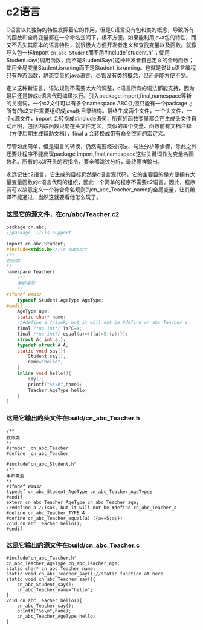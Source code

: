 # c2语言

C语言以其独特的特性发挥着它的作用，但是C语言没有包和类的概念，导致所有的函数和全局变量都在一个命名空间下，极不方便。如果能利用java包的特性，而又不丢失其原本的语言特性，就很极大方便开发者定义和查找变量以及函数。就像导入包一样import `cn.abc.Student`而不用#include"student.h"；使用Student.say()调用函数，而不是StudentSay()这种开发者自己定义的全局函数；使用全局变量Student.isruning而不是Student_isrunning。也就是说让c语言编程只有静态函数，静态变量的java语言，尽管没有类的概念，但还是能方便不少。

定义这种新语言，语法规则不需要太大的调整，c语言所有的语法都能支持，因为最后还是转成c语言代码编译执行。引入package,import,final,namespace等新的关键词，一个c2文件可以有多个namespace ABC{},但只能有一个package .;所有的c2文件需要组织成java树目录结构。最终生成两个文件，一个头文件，一个c源文件，import 会转换成#include语句，所有的函数变量都会在生成头文件自动声明，包括内联函数只能在头文件定义，类似的每个变量、函数前有文档注释（方便后期生成帮助文档），final a 会转换成带有命令空间的宏定义。

尽管如此简单，但是语言的转换，仍然需要经过词法、句法分析等步骤，除此之外还要让程序不能出现package,import,final,namespace这些关键词作为变量名函数名。所有的以#开头的宏指令，要全部跳过分析，最终原样输出。

永远记住c2语言，它生成的目标仍然是c语言源代码，它的主要目的是方便拥有大量变量函数的c语言代码的组织，因此一个简单的程序不需要c2语言。因此，程序员可以故意定义一个符合命名规则的cn_abc_Teacher_name的全局变量，让其编译不能通过，当然这就要看他怎么玩了。

### 这是它的源文件，在cn/abc/Teacher.c2
```c
package cn.abc;
//package .;//is support

import cn.abc.Student;
#include<stdio.h> //is support
/**
教师类
*/
namespace Teacher{
	/**
	年龄类型
	*/
#ifndef WIN32
	typedef Student.AgeType AgeType;
#endif
	AgeType age;
	static char* name;
	//#define a //isok, but it will not be #define cn_abc_Teacher_a
	final /*no int*/ TYPE=4;
	final /*no int*/ equal(a)=({(a)=5;(a);});
	struct A{ int a;};
	typedef struct A A;
	static void say(){
		Student.say();
		name="hello";
	}
	inline void hello(){
		say();
		printf("%s\n",name);
		Teacher.AgeType hello;
	}
}
```
### 这是它输出的头文件在build/cn_abc_Teacher.h
```
/**
教师类
*/
#ifndef _cn_abc_Teacher
#define _cn_abc_Teacher

#include"cn_abc_Student.h"
/**
年龄类型
*/
#ifndef WIN32
typedef cn_abc_Student_AgeType cn_abc_Teacher_AgeType;
#endif
extern cn_abc_Teacher_AgeType cn_abc_Teacher_age;
//#define a //isok, but it will not be #define cn_abc_Teacher_a
#define cn_abc_Teacher_TYPE 4
#define cn_abc_Teacher_equal(a) ({a==5;a;})
void cn_abc_Teacher_hello();
#endif

```
### 这是它输出的源文件在build/cn_abc_Teacher.c
```
#include"cn_abc_Teacher.h"
cn_abc_Teacher_AgeType cn_abc_Teacher_age;
static char* cn_abc_Teacher_name;
static void cn_abc_Teacher_say();//static function at here
static void cn_abc_Teacher_say(){
	cn_abc_Student_say();
	cn_abc_Teacher_name="hello";
}
void cn_abc_Teacher_hello(){
	cn_abc_Teacher_say();
	printf("%s\n",name);
	cn_abc_Teacher_AgeType hello;
}
```
